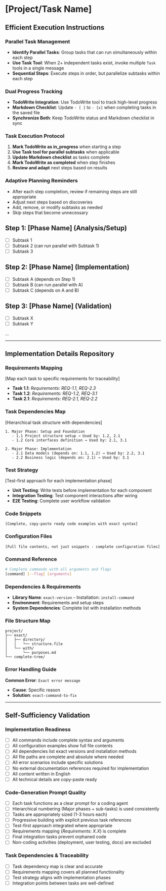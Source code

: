 # [Project/Task Name]

## Efficient Execution Instructions

### Parallel Task Management

- **Identify Parallel Tasks**: Group tasks that can run simultaneously within each step
- **Use Task Tool**: When 2+ independent tasks exist, invoke multiple `Task` tools in a single message
- **Sequential Steps**: Execute steps in order, but parallelize subtasks within each step

### Dual Progress Tracking

- **TodoWrite Integration**: Use TodoWrite tool to track high-level progress
- **Markdown Checklist**: Update `- [ ]` to `- [x]` when completing tasks in the saved file
- **Synchronize Both**: Keep TodoWrite status and Markdown checklist in sync

### Task Execution Protocol

1. **Mark TodoWrite as in_progress** when starting a step
2. **Use Task tool for parallel subtasks** when applicable
3. **Update Markdown checklist** as tasks complete
4. **Mark TodoWrite as completed** when step finishes
5. **Review and adapt** next steps based on results

### Adaptive Planning Reminders

- After each step completion, review if remaining steps are still appropriate
- Adjust next steps based on discoveries
- Add, remove, or modify subtasks as needed
- Skip steps that become unnecessary

## Step 1: [Phase Name] (Analysis/Setup)

- [ ] Subtask 1
- [ ] Subtask 2 (can run parallel with Subtask 1)
- [ ] Subtask 3

## Step 2: [Phase Name] (Implementation)

- [ ] Subtask A (depends on Step 1)
- [ ] Subtask B (can run parallel with A)
- [ ] Subtask C (depends on A and B)

## Step 3: [Phase Name] (Validation)

- [ ] Subtask X
- [ ] Subtask Y

...

---

## Implementation Details Repository

### Requirements Mapping

[Map each task to specific requirements for traceability]

- **Task 1.1**: _Requirements: REQ-1.1, REQ-2.3_
- **Task 1.2**: _Requirements: REQ-1.2, REQ-3.1_
- **Task 2.1**: _Requirements: REQ-2.1, REQ-2.2_

### Task Dependencies Map

[Hierarchical task structure with dependencies]

```
1. Major Phase: Setup and Foundation
   - 1.1 Project structure setup → Used by: 1.2, 2.1
   - 1.2 Core interfaces definition → Used by: 2.1, 3.1

2. Major Phase: Implementation
   - 2.1 Data models (depends on: 1.1, 1.2) → Used by: 2.2, 3.1
   - 2.2 Business logic (depends on: 2.1) → Used by: 3.1
```

### Test Strategy

[Test-first approach for each implementation phase]

- **Unit Testing**: Write tests before implementation for each component
- **Integration Testing**: Test component interactions after wiring
- **E2E Testing**: Complete user workflow validation

### Code Snippets

```
[Complete, copy-paste ready code examples with exact syntax]
```

### Configuration Files

```
[Full file contents, not just snippets - complete configuration files]
```

### Command Reference

```bash
# Complete commands with all arguments and flags
[command] [--flag] [arguments]
```

### Dependencies & Requirements

- **Library Name**: `exact-version` - Installation: `install-command`
- **Environment**: Requirements and setup steps
- **System Dependencies**: Complete list with installation methods

### File Structure Map

```
project/
├── exact/
│   ├── directory/
│   │   └── structure.file
│   └── with/
│       └── purposes.md
└── complete-tree/
```

### Error Handling Guide

**Common Error**: `Exact error message`

- **Cause**: Specific reason
- **Solution**: `exact-command-to-fix`

---

## Self-Sufficiency Validation

### Implementation Readiness

- [ ] All commands include complete syntax and arguments
- [ ] All configuration examples show full file contents
- [ ] All dependencies list exact versions and installation methods
- [ ] All file paths are complete and absolute where needed
- [ ] All error scenarios include specific solutions
- [ ] No external documentation references required for implementation
- [ ] All content written in English
- [ ] All technical details are copy-paste ready

### Code-Generation Prompt Quality

- [ ] Each task functions as a clear prompt for a coding agent
- [ ] Hierarchical numbering (Major phases + sub-tasks) is used consistently
- [ ] Tasks are appropriately sized (1-3 hours each)
- [ ] Progressive building with explicit previous task references
- [ ] Test-first approach integrated where appropriate
- [ ] Requirements mapping (_Requirements: X.X_) is complete
- [ ] Final integration tasks prevent orphaned code
- [ ] Non-coding activities (deployment, user testing, docs) are excluded

### Task Dependencies & Traceability

- [ ] Task dependency map is clear and accurate
- [ ] Requirements mapping covers all planned functionality
- [ ] Test strategy aligns with implementation phases
- [ ] Integration points between tasks are well-defined
